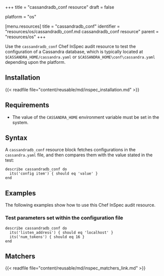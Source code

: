 +++
title = "cassandradb_conf resource"
draft = false

platform = "os"

[menu.resources]
    title = "cassandradb_conf"
    identifier = "resources/os/cassandradb_conf.md cassandradb_conf resource"
    parent = "resources/os"
+++

Use the `cassandradb_conf` Chef InSpec audit resource to test the configuration of a Cassandra database, which is typically located at `$CASSANDRA_HOME/cassandra.yaml` or `$CASSANDRA_HOME\conf\cassandra.yaml` depending upon the platform.

## Installation

{{< readfile file="content/reusable/md/inspec_installation.md" >}}

## Requirements

- The value of the `CASSANDRA_HOME` environment variable must be set in the system.

## Syntax

A `cassandradb_conf` resource block fetches configurations in the `cassandra.yaml` file, and then compares them with the value stated in the test:

    describe cassandradb_conf do
      its('config item') { should eq 'value' }
    end

## Examples

The following examples show how to use this Chef InSpec audit resource.

### Test parameters set within the configuration file

    describe cassandradb_conf do
      its('listen_address') { should eq 'localhost' }
      its('num_tokens') { should eq 16 }
    end

## Matchers

{{< readfile file="content/reusable/md/inspec_matchers_link.md" >}}
